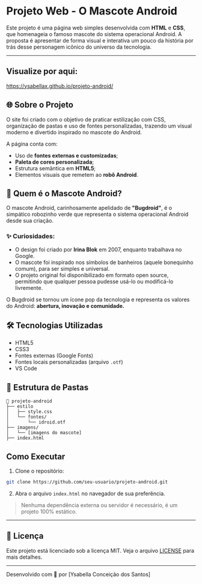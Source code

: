 # Projeto Web - O Mascote Android

Este projeto é uma página web simples desenvolvida com **HTML** e **CSS**, que homenageia o famoso mascote do sistema operacional Android. A proposta é apresentar de forma visual e interativa um pouco da história por trás desse personagem icônico do universo da tecnologia.

---
## Visualize por aqui:
<a>https://ysabellax.github.io/projeto-android/

## 🌐 Sobre o Projeto

O site foi criado com o objetivo de praticar estilização com CSS, organização de pastas e uso de fontes personalizadas, trazendo um visual moderno e divertido inspirado no mascote do Android.

A página conta com:

- Uso de **fontes externas e customizadas**;
- **Paleta de cores personalizada**;
- Estrutura semântica em **HTML5**;
- Elementos visuais que remetem ao **robô Android**.

## 🤖 Quem é o Mascote Android?

O mascote Android, carinhosamente apelidado de **"Bugdroid"**, é o simpático robozinho verde que representa o sistema operacional Android desde sua criação.

### ✨ Curiosidades:
- O design foi criado por **Irina Blok** em 2007, enquanto trabalhava no Google.
- O mascote foi inspirado nos símbolos de banheiros (aquele bonequinho comum), para ser simples e universal.
- O projeto original foi disponibilizado em formato open source, permitindo que qualquer pessoa pudesse usá-lo ou modificá-lo livremente.

O Bugdroid se tornou um ícone pop da tecnologia e representa os valores do Android: **abertura, inovação e comunidade.**

## 🛠 Tecnologias Utilizadas

- HTML5
- CSS3
- Fontes externas (Google Fonts)
- Fontes locais personalizadas (arquivo `.otf`)
- VS Code

## 📁 Estrutura de Pastas

```
📂 projeto-android
├── estilo
│   ├── style.css
│   └── fontes/
│       └── idroid.otf
├── imagens/
│   └── [imagens do mascote]
├── index.html
```

## Como Executar

1. Clone o repositório:
```bash
git clone https://github.com/seu-usuario/projeto-android.git
```

2. Abra o arquivo `index.html` no navegador de sua preferência.

> Nenhuma dependência externa ou servidor é necessário, é um projeto 100% estático.

---

## 📄 Licença

Este projeto está licenciado sob a licença MIT. Veja o arquivo [LICENSE](LICENSE) para mais detalhes.

---

Desenvolvido com 💚 por [Ysabella Conceição dos Santos]
